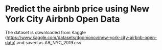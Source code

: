 # Predict the airbnb price using New York City Airbnb Open Data
The dataset is downloaded from Kaggle (https://www.kaggle.com/datasets/dgomonov/new-york-city-airbnb-open-data) and saved as AB_NYC_2019.csv
